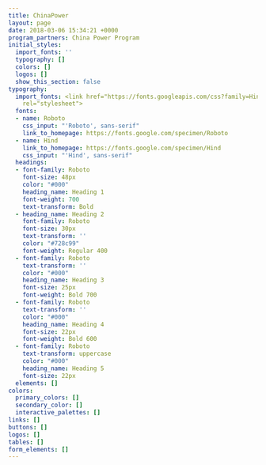 ```yaml
---
title: ChinaPower
layout: page
date: 2018-03-06 15:34:21 +0000
program_partners: China Power Program
initial_styles:
  import_fonts: ''
  typography: []
  colors: []
  logos: []
  show_this_section: false
typography:
  import_fonts: <link href="https://fonts.googleapis.com/css?family=Hind|Roboto:400,600,700"
    rel="stylesheet">
  fonts:
  - name: Roboto
    css_input: "'Roboto', sans-serif"
    link_to_homepage: https://fonts.google.com/specimen/Roboto
  - name: Hind
    link_to_homepage: https://fonts.google.com/specimen/Hind
    css_input: "'Hind', sans-serif"
  headings:
  - font-family: Roboto
    font-size: 48px
    color: "#000"
    heading_name: Heading 1
    font-weight: 700
    text-transform: Bold
  - heading_name: Heading 2
    font-family: Roboto
    font-size: 30px
    text-transform: ''
    color: "#728c99"
    font-weight: Regular 400
  - font-family: Roboto
    text-transform: ''
    color: "#000"
    heading_name: Heading 3
    font-size: 25px
    font-weight: Bold 700
  - font-family: Roboto
    text-transform: ''
    color: "#000"
    heading_name: Heading 4
    font-size: 22px
    font-weight: Bold 600
  - font-family: Roboto
    text-transform: uppercase
    color: "#000"
    heading_name: Heading 5
    font-size: 22px
  elements: []
colors:
  primary_colors: []
  secondary_color: []
  interactive_palettes: []
links: []
buttons: []
logos: []
tables: []
form_elements: []
---
```

